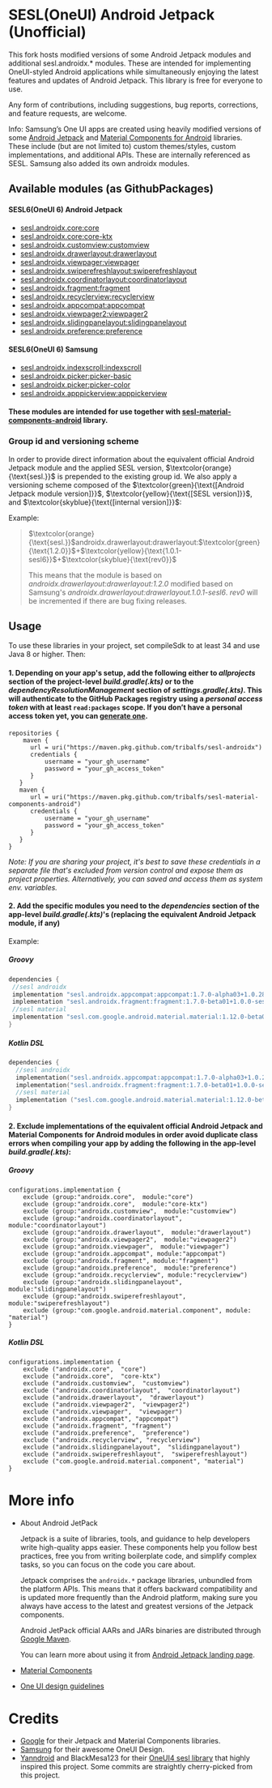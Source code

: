 # SESL(OneUI) Android Jetpack (Unofficial)

This fork hosts modified versions of some Android Jetpack modules and additional sesl.androidx.* modules. These are intended for implementing OneUI-styled Android applications while simultaneously enjoying the latest features and updates of Android Jetpack. This library is free for everyone to use.

Any form of contributions, including suggestions, bug reports, corrections, and feature requests, are welcome.

Info: Samsung’s One UI apps are created using heavily modified versions of some [Android Jetpack](https://github.com/androidx/androidx) and [Material Components for Android](https://github.com/material-components/material-components-android) libraries. These include (but are not limited to) custom themes/styles, custom implementations, and additional APIs. These are internally referenced as SESL. Samsung also added its own androidx modules.

## Available modules (as GithubPackages)
#### SESL6(OneUI 6) Android Jetpack
- [sesl.androidx.core:core](https://github.com/tribalfs/sesl-androidx/packages/2110024)
- [sesl.androidx.core:core-ktx](https://github.com/tribalfs/sesl-androidx/packages/2110025)
- [sesl.androidx.customview:customview](https://github.com/tribalfs/sesl-androidx/packages/2110026)
- [sesl.androidx.drawerlayout:drawerlayout](https://github.com/tribalfs/sesl-androidx/packages/2110027)
- [sesl.androidx.viewpager:viewpager](https://github.com/tribalfs/sesl-androidx/packages/2110037)
- [sesl.androidx.swiperefreshlayout:swiperefreshlayout](https://github.com/tribalfs/sesl-androidx/packages/2110035)
- [sesl.androidx.coordinatorlayout:coordinatorlayout](https://github.com/tribalfs/sesl-androidx/packages/2110023)
- [sesl.androidx.fragment:fragment](https://github.com/tribalfs/sesl-androidx/packages/2110028)
- [sesl.androidx.recyclerview:recyclerview](https://github.com/tribalfs/sesl-androidx/packages/2110033)
- [sesl.androidx.appcompat:appcompat](https://github.com/tribalfs/sesl-androidx/packages/2110021)
- [sesl.androidx.viewpager2:viewpager2](https://github.com/tribalfs/sesl-androidx/packages/2110041)
- [sesl.androidx.slidingpanelayout:slidingpanelayout](https://github.com/tribalfs/sesl-androidx/packages/2110034)
- [sesl.androidx.preference:preference](https://github.com/tribalfs/sesl-androidx/packages/2110032)
#### SESL6(OneUI 6) Samsung
- [sesl.androidx.indexscroll:indexscroll](https://github.com/tribalfs/sesl-androidx/packages/2110029)
- [sesl.androidx.picker:picker-basic](https://github.com/tribalfs/sesl-androidx/packages/2110030)
- [sesl.androidx.picker:picker-color](https://github.com/tribalfs/sesl-androidx/packages/2110031)
- [sesl.androidx.apppickerview:apppickerview](https://github.com/tribalfs/sesl-androidx/packages/2110022)

#### These modules are intended for use together with [sesl-material-components-android](https://github.com/tribalfs/sesl-material-components-android?tab=readme-ov-file#sesloneui-material-components-for-android-unofficial) library.

### Group id and versioning scheme
In order to provide direct information about the equivalent official Android Jetpack module and the applied SESL version, $`\textcolor{orange}{\text{sesl.}}`$ is prepended to the existing group id. 
We also apply a versioning scheme composed of the $`\textcolor{green}{\text{[Android Jetpack module version]}}`$, $`\textcolor{yellow}{\text{[SESL version]}}`$, and $`\textcolor{skyblue}{\text{[internal version]}}`$:

Example:

> $`\textcolor{orange}{\text{sesl.}}`$androidx.drawerlayout:drawerlayout:$`\textcolor{green}{\text{1.2.0}}`$+$`\textcolor{yellow}{\text{1.0.1-sesl6}}`$+$`\textcolor{skyblue}{\text{rev0}}`$
>
> This means that the module is based on _androidx.drawerlayout:drawerlayout:1.2.0_ modified based on Samsung's _androidx.drawerlayout:drawerlayout.1.0.1-sesl6_. _rev0_ will be incremented if there are bug fixing releases.


## Usage
To use these libraries in your project, set compileSdk to at least 34 and use Java 8 or higher. Then:
#### 1. Depending on your app's setup, add the following either to _allprojects_ section of the project-level _build.gradle(.kts)_ or to the _dependencyResolutionManagement_ section of _settings.gradle(.kts)_. This will authenticate to the GitHub Packages registry using a _personal access token_ with at least `read:packages` scope. If you don’t have a personal access token yet, you can [generate one](https://github.com/settings/tokens/new).
```
repositories {
    maven {
      url = uri("https://maven.pkg.github.com/tribalfs/sesl-androidx")
      credentials {
          username = "your_gh_username"
          password = "your_gh_access_token"
      }
   } 
   maven {
      url = uri("https://maven.pkg.github.com/tribalfs/sesl-material-components-android")
      credentials {
          username = "your_gh_username"
          password = "your_gh_access_token"
      }
   } 
}
``` 
_Note: If you are sharing your project, it's best to save these credentials in a separate file that's excluded from version control and expose them as project properties. Alternatively, you can saved and access them as system env. variables._

#### 2. Add the specific modules you need to the _dependencies_ section of the app-level _build.gradle(.kts)_'s (replacing the equivalent Android Jetpack module, if any)

Example:
##### Groovy
 ```groovy
dependencies {
  //sesl androidx
  implementation "sesl.androidx.appcompat:appcompat:1.7.0-alpha03+1.0.28-sesl6+rev0"
  implementation "sesl.androidx.fragment:fragment:1.7.0-beta01+1.0.0-sesl6+rev0"
  //sesl material
  implementation "sesl.com.google.android.material.material:1.12.0-beta01+1.0.18-sesl6+rev0"
}
```

##### Kotlin DSL
```kotlin
dependencies {
  //sesl androidx
  implementation("sesl.androidx.appcompat:appcompat:1.7.0-alpha03+1.0.28-sesl6+rev0")
  implementation("sesl.androidx.fragment:fragment:1.7.0-beta01+1.0.0-sesl6+rev0")
  //sesl material
  implementation ("sesl.com.google.android.material.material:1.12.0-beta01+1.0.18-sesl6+rev0")
}
```

#### 2. Exclude implementations of the equivalent official Android Jetpack and Material Components for Android modules in order avoid duplicate class errors when compiling your app by adding the following in the app-level _build.gradle(.kts)_:
##### Groovy
```
configurations.implementation {
    exclude (group:"androidx.core",  module:"core")
    exclude (group:"androidx.core",  module:"core-ktx")
    exclude (group:"androidx.customview",  module:"customview")
    exclude (group:"androidx.coordinatorlayout",  module:"coordinatorlayout")
    exclude (group:"androidx.drawerlayout",  module:"drawerlayout")
    exclude (group:"androidx.viewpager2",  module:"viewpager2")
    exclude (group:"androidx.viewpager",  module:"viewpager")
    exclude (group:"androidx.appcompat", module:"appcompat")
    exclude (group:"androidx.fragment", module:"fragment")
    exclude (group:"androidx.preference",  module:"preference")
    exclude (group:"androidx.recyclerview", module:"recyclerview")
    exclude (group:"androidx.slidingpanelayout",  module:"slidingpanelayout")
    exclude (group:"androidx.swiperefreshlayout",  module:"swiperefreshlayout")
    exclude (group:"com.google.android.material.component", module: "material")
}
```
##### Kotlin DSL
```
configurations.implementation {
    exclude ("androidx.core",  "core")
    exclude ("androidx.core",  "core-ktx")
    exclude ("androidx.customview",  "customview")
    exclude ("androidx.coordinatorlayout",  "coordinatorlayout")
    exclude ("androidx.drawerlayout",  "drawerlayout")
    exclude ("androidx.viewpager2",  "viewpager2")
    exclude ("androidx.viewpager",  "viewpager")
    exclude ("androidx.appcompat", "appcompat")
    exclude ("androidx.fragment", "fragment")
    exclude ("androidx.preference",  "preference")
    exclude ("androidx.recyclerview", "recyclerview")
    exclude ("androidx.slidingpanelayout",  "slidingpanelayout")
    exclude ("androidx.swiperefreshlayout",  "swiperefreshlayout")
    exclude ("com.google.android.material.component", "material")
}
```



# More info
- About Android JetPack

  Jetpack is a suite of libraries, tools, and guidance to help developers write high-quality apps easier. These components help you follow best practices, free you from writing boilerplate code, and simplify complex tasks, so you can focus on the code you care about.

  Jetpack comprises the `androidx.*` package libraries, unbundled from the platform APIs. This means that it offers backward compatibility and is updated more frequently than the Android platform, making sure you always have access to the latest and greatest versions of the Jetpack components.

  Android JetPack official AARs and JARs binaries are distributed through [Google Maven](https://maven.google.com).

  You can learn more about using it from [Android Jetpack landing page](https://developer.android.com/jetpack).
- [Material Components](https://material.io/components?platform=android)
- [One UI design guidelines](https://developer.samsung.com/one-ui/index.html)

# Credits
- [Google](https://developer.android.com/jetpack) for their Jetpack and Material Components libraries.
- [Samsung](https://www.samsung.com/) for their awesome OneUI Design.
- [Yanndroid](https://github.com/Yanndroid) and BlackMesa123 for their [OneUI4 sesl library](https://github.com/OneUIProject/oneui-core) that highly inspired this project. Some commits are straightly cherry-picked from this project.

